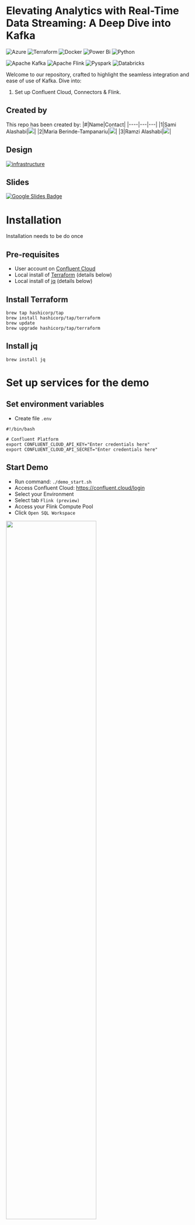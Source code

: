 # Elevating Analytics with Real-Time Data Streaming: A Deep Dive into Kafka
![Azure](https://img.shields.io/badge/azure-%230072C6.svg?style=for-the-badge&logo=microsoftazure&logoColor=white)
![Terraform](https://img.shields.io/badge/terraform-%235835CC.svg?style=for-the-badge&logo=terraform&logoColor=white)
![Docker](https://img.shields.io/badge/docker-%230db7ed.svg?style=for-the-badge&logo=docker&logoColor=white)
![Power Bi](https://img.shields.io/badge/power_bi-F2C811?style=for-the-badge&logo=powerbi&logoColor=black)
![Python](https://img.shields.io/badge/python-3670A0?style=for-the-badge&logo=python&logoColor=ffdd54)

![Apache Kafka](https://img.shields.io/badge/Apache%20Kafka-000?style=for-the-badge&logo=apachekafka)
![Apache Flink](https://img.shields.io/badge/Apache%20Flink-E6526F?style=for-the-badge&logo=Apache%20Flink&logoColor=white)
![Pyspark](https://img.shields.io/badge/Apache_Spark-FFFFFF?style=for-the-badge&logo=apachespark&logoColor=#E35A16)
![Databricks](https://img.shields.io/badge/Databricks-FF3621?style=for-the-badge&logo=Databricks&logoColor=white)



Welcome to our repository, crafted to highlight the seamless integration and ease of use of Kafka. Dive into:

1. Set up Confluent Cloud, Connectors & Flink.
<!-- 2. Set up Confluent Kafka Platform Locally -->


## Created by

This repo has been created by:
|#|Name|Contact|
|----|---|---|
|1|Sami Alashabi|[![](https://img.shields.io/badge/LinkedIn-0077B5?style=for-the-badge&logo=linkedin&logoColor=white)](https://www.linkedin.com/in/sami-alashabi)|
|2|Maria Berinde-Tampanariu|[![](https://img.shields.io/badge/LinkedIn-0077B5?style=for-the-badge&logo=linkedin&logoColor=white)](https://www.linkedin.com/in/maria-berinde-tampanariu)|
|3|Ramzi Alashabi|[![](https://img.shields.io/badge/LinkedIn-0077B5?style=for-the-badge&logo=linkedin&logoColor=white)](https://www.linkedin.com/in/ramzialashabi/)|



## Design
[![infrastructure](./docs/infrastructure.png)](https://app.cloudcraft.co/view/a1e84540-b924-4a33-b1c9-f8044601c945?key=3m40jn0enpfd2t90&interactive=true&embed=true)


## Slides
[![Google Slides Badge](https://img.shields.io/badge/Google%20Slides-FBBC04?logo=googleslides&logoColor=000&style=for-the-badge)](https://docs.google.com/presentation/d/1lTWvNwJgJphgH6YUYEL9AiE-nlDidsqMNJF_MiJryl4/edit?exids=71471483,71471477&pli=1#slide=id.g1ea5efd3fa5_0_3148)


# Installation
Installation needs to be do once

## Pre-requisites
- User account on [Confluent Cloud](https://www.confluent.io/confluent-cloud/tryfree)
- Local install of [Terraform](https://www.terraform.io) (details below)
- Local install of [jq](https://jqlang.github.io/jq/download) (details below)

## Install Terraform
```
brew tap hashicorp/tap
brew install hashicorp/tap/terraform
brew update
brew upgrade hashicorp/tap/terraform
```

## Install jq
```
brew install jq
```

# Set up services for the demo

## Set environment variables
- Create file `.env`
```
#!/bin/bash

# Confluent Platform
export CONFLUENT_CLOUD_API_KEY="Enter credentials here"
export CONFLUENT_CLOUD_API_SECRET="Enter credentials here"
```
## Start Demo
- Run command: `./demo_start.sh`
- Access Confluent Cloud: https://confluent.cloud/login
- Select your Environment
- Select tab `Flink (preview)`
- Access your Flink Compute Pool
- Click `Open SQL Workspace`

<img src="docs/flinktTab.png" width="70%">


## Flink Compute Pool
- Select Catalog: `kafka_flink_demo_xx`
- Select Database: `cc-demo-cluster`

<img src="docs/flinkSQL.png" width="70%">

- Proceed to submit the below SQL queries (one at each tab):

```sql

---------------------------------------------------------------
-- Create table users (A topic with same name will be created)
---------------------------------------------------------------
CREATE TABLE `users` (
  `userid` INT,
  `fullname` STRING,
  `credit_card_last_four_digits` STRING,
  `gender` STRING,
  `email` STRING,  
  `ipaddress` STRING,
  `company` STRING,  
  `avg_credit_spend` DOUBLE
) WITH (
  'changelog.mode' = 'retract'
);

describe extended `users`;

--------------------------------------------------------------------------
-- Populate table users (You will see new messages published in the topic)
--------------------------------------------------------------------------
INSERT INTO `users` (`userid`, `fullname`,`credit_card_last_four_digits`, `gender`, `email`, `ipaddress`, `company`, `avg_credit_spend`) VALUES
(1, 'Lodovico Hinemoor', '1234', 'Male', 'lhinemoor0@wix.com', '72.197.144.165', 'Dynabox', 2650.0),
(2, 'Panchito Mitchiner', '2345', 'Genderfluid', 'pmitchiner1@senate.gov', '13.246.111.16', 'Aivee', 4119.27),
(3, 'Zachery Townley', '3456', 'Male', 'ztownley2@mail.ru', '197.231.118.1', 'Fanoodle', 2119.76),
(4, 'Juli Barcroft', '4567', 'Female', 'jbarcroft3@t-online.de', '138.246.248.76', 'Yodo', 1271.58),
(5, 'Elisabeth Gentry', '5678', 'Female', 'egentry4@homestead.com', '236.176.123.77', 'Skaboo', 2783.47),
(6, 'Richart Bradfield', '6789', 'Male', 'rbradfield5@amazon.co.uk', '71.180.87.61', 'Meejo', 2154.45),
(7, 'Helene Hargrove', '7890', 'Female', 'hhargrove6@51.la', '240.88.89.167', 'Browsebug', 2333.36),
(8, 'Benji Geck', '8901', 'Male', 'bgeck7@sun.com', '250.2.253.193', 'Yombu', 3999.74),
(9, 'Gannie O''Brollachain', '9012', 'Non-binary', 'gobrollachain8@technorati.com', '185.20.56.89', 'Einti', 3817.99),
(10, 'Elyn Cromarty', '0123', 'Female', 'ecromarty9@ask.com', '167.68.56.180', 'Shufflester', 5263.34),
(11, 'Hurley Cochrane', '1111', 'Male', 'hcochranea@businessinsider.com', '241.69.23.160', 'LiveZ', 4935.66),
(12, 'Elfrida Yegorshin', '2876', 'Female', 'eyegorshinb@odnoklassniki.ru', '36.208.43.205', 'Blognation', 2796.26),
(13, 'Free Pymm', '3211', 'Male', 'fpymmc@oakley.com', '4.232.220.231', 'Realcube', 4050.23),
(14, 'Prissie Avramovich', '4721', 'Female', 'pavramovichd@nhs.uk', '65.87.4.235', 'Vitz', 1637.76),
(15, 'Cindie Pinchbeck', '5005', 'Female', 'cpinchbecke@cmu.edu', '7.26.91.164', 'Youopia', 5038.34),
(16, 'Jerrold Strugnell', '1616', 'Male', 'jstrugnellf@netvibes.com', '15.38.20.244', 'Devpoint', 2947.57);

select * from `users` LIMIT 16;

----------------------------------------------------------------------------
-- Create table credit-card-enriched (topic with same name will be created)
----------------------------------------------------------------------------
CREATE TABLE `credit-card-enriched` (
  `userid` INT,
  `credit_card_last_four_digits` STRING,
  `fullname` STRING,
  `gender` STRING,
  `email` STRING,  
  `ipaddress` STRING,
  `company` STRING,  
  `avg_credit_spend` DOUBLE,
  `amount` DOUBLE,
  `transaction_id` BIGINT,
  `timestamp` TIMESTAMP(0),
  WATERMARK FOR `timestamp` AS `timestamp` - INTERVAL '1' MINUTES
) WITH (
  'changelog.mode' = 'retract'
);

describe extended `credit-card-enriched`;

----------------------------------------------------------------------------------
-- Merge tables poc-credit-card-transactions and users (non-transactional) 
----------------------------------------------------------------------------------
INSERT INTO `credit-card-enriched` (`userid`, `credit_card_last_four_digits`, `fullname`, `gender`, `email`, `ipaddress`, `company`, `amount`, `avg_credit_spend`, `transaction_id`, `timestamp`)
SELECT
  u.`userid`,
  c.`credit_card_last_four_digits`,
  u.`fullname`,
  u.`gender`,
  u.`email`,
  u.`ipaddress`,
  u.`company`,
  c.`amount`,
  u.`avg_credit_spend`,
  c.`transaction_id`,
  c.`timestamp`
FROM
  `poc-credit-card-transactions` as c
LEFT JOIN `users` AS u
ON
  c.`credit_card_last_four_digits` = u.`credit_card_last_four_digits`;

select * from `credit-card-enriched`;


------------------------------------------------------------------------
-- Create table possible-fraud (topic with same name will be created)
------------------------------------------------------------------------
CREATE TABLE `possible-fraud` (
  `userid` INT,
  `credit_card_last_four_digits` STRING,
  `fullname` STRING,
  `gender` STRING,
  `email` STRING, 
  `timestamp` TIMESTAMP(0),
  `sum_amount` DOUBLE,
  `max_avg_credit_spend` DOUBLE,
  WATERMARK FOR `timestamp` AS `timestamp` - INTERVAL '1' MINUTES
) WITH (
  'changelog.mode' = 'retract'
);

describe extended `possible-fraud`;

-------------------------------------------------------------------------------------------------
-- Populate table possible-fraud (If sum of amount if greater than average credit card spend)
-------------------------------------------------------------------------------------------------
INSERT INTO `possible-fraud`
SELECT
  `userid`,
  `credit_card_last_four_digits`,
  `fullname`,
  `gender`,
  `email`,
  `window_start`,
   SUM(`amount`),
   MAX(`avg_credit_spend`)
FROM
  TABLE(
    TUMBLE(TABLE `credit-card-enriched`, DESCRIPTOR(`timestamp`), INTERVAL '30' SECONDS)
  )
GROUP BY `credit_card_last_four_digits`, `userid`, `fullname`, `gender`,`email`, `window_start`
HAVING
  SUM(`amount`) > MAX(`avg_credit_spend`);

select * from `possible-fraud`;

```

### Review Running Flink SQL statements
  - Access your Environment: `kafka_flink_demo-xx`
 - Select tab `Flink (preview)`
 - Select tab `Flink statements`
 - Filter by Status `Running` (see example below)
 <img src="docs/flinkSQL.png" width="70%">

<!-- ### Table Model
[![See the Model]()](https://dbdiagram.io/e/655297567d8bbd64651b96b9/6552975f7d8bbd64651b975b) -->


## Stop Demo
- Run command: `./demo_stop.sh`


# Terraform Documentation
## Requirements

| Name | Version |
|------|---------|
| <a name="requirement_azurerm"></a> [azurerm](#requirement\_azurerm) | =3.0.0 |
| <a name="requirement_confluent"></a> [confluent](#requirement\_confluent) | 1.55.0 |
| <a name="requirement_random"></a> [random](#requirement\_random) | ~>3.0 |

## Providers

| Name | Version |
|------|---------|
| <a name="provider_azurerm"></a> [azurerm](#provider\_azurerm) | 3.0.0 |
| <a name="provider_confluent"></a> [confluent](#provider\_confluent) | 1.55.0 |
| <a name="provider_random"></a> [random](#provider\_random) | 3.5.1 |

## Resources

| Name | Type |
|------|------|
| [azurerm_dev_test_global_vm_shutdown_schedule.myschedule](https://registry.terraform.io/providers/hashicorp/azurerm/3.0.0/docs/resources/dev_test_global_vm_shutdown_schedule) | resource |
| [azurerm_network_interface.my_terraform_nic](https://registry.terraform.io/providers/hashicorp/azurerm/3.0.0/docs/resources/network_interface) | resource |
| [azurerm_network_interface_security_group_association.example](https://registry.terraform.io/providers/hashicorp/azurerm/3.0.0/docs/resources/network_interface_security_group_association) | resource |
| [azurerm_network_security_group.my_terraform_nsg](https://registry.terraform.io/providers/hashicorp/azurerm/3.0.0/docs/resources/network_security_group) | resource |
| [azurerm_public_ip.my_terraform_public_ip](https://registry.terraform.io/providers/hashicorp/azurerm/3.0.0/docs/resources/public_ip) | resource |
| [azurerm_storage_account.mystorage](https://registry.terraform.io/providers/hashicorp/azurerm/3.0.0/docs/resources/storage_account) | resource |
| [azurerm_storage_container.example](https://registry.terraform.io/providers/hashicorp/azurerm/3.0.0/docs/resources/storage_container) | resource |
| [azurerm_subnet.my_terraform_subnet](https://registry.terraform.io/providers/hashicorp/azurerm/3.0.0/docs/resources/subnet) | resource |
| [azurerm_virtual_network.my_terraform_network](https://registry.terraform.io/providers/hashicorp/azurerm/3.0.0/docs/resources/virtual_network) | resource |
| [azurerm_windows_virtual_machine.main](https://registry.terraform.io/providers/hashicorp/azurerm/3.0.0/docs/resources/windows_virtual_machine) | resource |
| [confluent_api_key.app_manager_kafka_cluster_key](https://registry.terraform.io/providers/confluentinc/confluent/1.55.0/docs/resources/api_key) | resource |
| [confluent_api_key.clients_kafka_cluster_key](https://registry.terraform.io/providers/confluentinc/confluent/1.55.0/docs/resources/api_key) | resource |
| [confluent_api_key.sr_cluster_key](https://registry.terraform.io/providers/confluentinc/confluent/1.55.0/docs/resources/api_key) | resource |
| [confluent_custom_connector_plugin.sink](https://registry.terraform.io/providers/confluentinc/confluent/1.55.0/docs/resources/custom_connector_plugin) | resource |
| [confluent_environment.cc_demo_env](https://registry.terraform.io/providers/confluentinc/confluent/1.55.0/docs/resources/environment) | resource |
| [confluent_flink_compute_pool.cc_flink_compute_pool](https://registry.terraform.io/providers/confluentinc/confluent/1.55.0/docs/resources/flink_compute_pool) | resource |
| [confluent_kafka_cluster.cc_kafka_cluster](https://registry.terraform.io/providers/confluentinc/confluent/1.55.0/docs/resources/kafka_cluster) | resource |
| [confluent_kafka_topic.credit_card](https://registry.terraform.io/providers/confluentinc/confluent/1.55.0/docs/resources/kafka_topic) | resource |
| [confluent_kafka_topic.pageviews](https://registry.terraform.io/providers/confluentinc/confluent/1.55.0/docs/resources/kafka_topic) | resource |
| [confluent_role_binding.app_manager_environment_admin](https://registry.terraform.io/providers/confluentinc/confluent/1.55.0/docs/resources/role_binding) | resource |
| [confluent_role_binding.clients_cluster_admin](https://registry.terraform.io/providers/confluentinc/confluent/1.55.0/docs/resources/role_binding) | resource |
| [confluent_role_binding.demo-rb](https://registry.terraform.io/providers/confluentinc/confluent/1.55.0/docs/resources/role_binding) | resource |
| [confluent_role_binding.sr_environment_admin](https://registry.terraform.io/providers/confluentinc/confluent/1.55.0/docs/resources/role_binding) | resource |
| [confluent_schema_registry_cluster.cc_sr_cluster](https://registry.terraform.io/providers/confluentinc/confluent/1.55.0/docs/resources/schema_registry_cluster) | resource |
| [confluent_service_account.app_manager](https://registry.terraform.io/providers/confluentinc/confluent/1.55.0/docs/resources/service_account) | resource |
| [confluent_service_account.clients](https://registry.terraform.io/providers/confluentinc/confluent/1.55.0/docs/resources/service_account) | resource |
| [confluent_service_account.connectors](https://registry.terraform.io/providers/confluentinc/confluent/1.55.0/docs/resources/service_account) | resource |
| [confluent_service_account.demo-sa](https://registry.terraform.io/providers/confluentinc/confluent/1.55.0/docs/resources/service_account) | resource |
| [confluent_service_account.sr](https://registry.terraform.io/providers/confluentinc/confluent/1.55.0/docs/resources/service_account) | resource |
| [confluent_tag.pii](https://registry.terraform.io/providers/confluentinc/confluent/1.55.0/docs/resources/tag) | resource |
| [random_id.id](https://registry.terraform.io/providers/hashicorp/random/latest/docs/resources/id) | resource |
| [random_pet.prefix](https://registry.terraform.io/providers/hashicorp/random/latest/docs/resources/pet) | resource |
| [azurerm_resource_group.demo](https://registry.terraform.io/providers/hashicorp/azurerm/3.0.0/docs/data-sources/resource_group) | data source |
| [confluent_schema_registry_region.cc_demo_sr](https://registry.terraform.io/providers/confluentinc/confluent/1.55.0/docs/data-sources/schema_registry_region) | data source |

## Inputs

| Name | Description | Type | Default | Required |
|------|-------------|------|---------|:--------:|
| <a name="input_admin_password"></a> [admin\_password](#input\_admin\_password) | n/a | `any` | n/a | yes |
| <a name="input_admin_username"></a> [admin\_username](#input\_admin\_username) | -------------------------------------------- Azure -------------------------------------------- | `any` | n/a | yes |
| <a name="input_cc_availability"></a> [cc\_availability](#input\_cc\_availability) | n/a | `string` | `"SINGLE_ZONE"` | no |
| <a name="input_cc_cloud_provider"></a> [cc\_cloud\_provider](#input\_cc\_cloud\_provider) | ---------------------------------------- Confluent Cloud Kafka cluster variables ---------------------------------------- | `string` | `"AWS"` | no |
| <a name="input_cc_cloud_region"></a> [cc\_cloud\_region](#input\_cc\_cloud\_region) | n/a | `string` | `"eu-central-1"` | no |
| <a name="input_cc_cluster_name"></a> [cc\_cluster\_name](#input\_cc\_cluster\_name) | n/a | `string` | `"cc_demo_cluster"` | no |
| <a name="input_cc_compute_pool_cfu"></a> [cc\_compute\_pool\_cfu](#input\_cc\_compute\_pool\_cfu) | n/a | `number` | `5` | no |
| <a name="input_cc_compute_pool_name"></a> [cc\_compute\_pool\_name](#input\_cc\_compute\_pool\_name) | n/a | `string` | `"cc_demo_flink"` | no |
| <a name="input_cc_dislay_name"></a> [cc\_dislay\_name](#input\_cc\_dislay\_name) | -------------------------------------------- Confluent Cloud Flink Compute Pool variables -------------------------------------------- | `string` | `"standard_compute_pool"` | no |
| <a name="input_cc_env_name"></a> [cc\_env\_name](#input\_cc\_env\_name) | n/a | `string` | `"kafka_flink_demo"` | no |
| <a name="input_sr_cloud_provider"></a> [sr\_cloud\_provider](#input\_sr\_cloud\_provider) | ------------------------------------------ Confluent Cloud Schema Registry variables ------------------------------------------ | `string` | `"AWS"` | no |
| <a name="input_sr_cloud_region"></a> [sr\_cloud\_region](#input\_sr\_cloud\_region) | n/a | `string` | `"eu-central-1"` | no |
| <a name="input_sr_package"></a> [sr\_package](#input\_sr\_package) | n/a | `string` | `"ESSENTIALS"` | no |

## Outputs

| Name | Description |
|------|-------------|
| <a name="output_cc_demo_env"></a> [cc\_demo\_env](#output\_cc\_demo\_env) | CC Environment |
| <a name="output_cc_demo_sa"></a> [cc\_demo\_sa](#output\_cc\_demo\_sa) | CC Service Account |
| <a name="output_cc_demo_sr"></a> [cc\_demo\_sr](#output\_cc\_demo\_sr) | CC Schema Registry Region |
| <a name="output_cc_kafka_cluster"></a> [cc\_kafka\_cluster](#output\_cc\_kafka\_cluster) | CC Kafka Cluster ID |
| <a name="output_cc_sr_cluster"></a> [cc\_sr\_cluster](#output\_cc\_sr\_cluster) | CC SR Cluster ID |
| <a name="output_id"></a> [id](#output\_id) | n/a |
